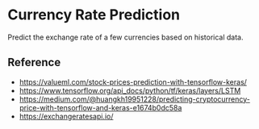 # Currency Rate Prediction

Predict the exchange rate of a few currencies based on historical data.

## Reference

- https://valueml.com/stock-prices-prediction-with-tensorflow-keras/
- https://www.tensorflow.org/api_docs/python/tf/keras/layers/LSTM
- https://medium.com/@huangkh19951228/predicting-cryptocurrency-price-with-tensorflow-and-keras-e1674b0dc58a
- https://exchangeratesapi.io/
